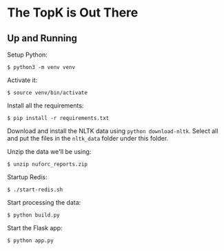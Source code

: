 # The TopK is Out There

## Up and Running

Setup Python:

    $ python3 -m venv venv

Activate it:

    $ source venv/bin/activate

Install all the requirements:

    $ pip install -r requirements.txt

Download and install the NLTK data using `python download-nltk`. Select all and put the files in the `nltk_data` folder under this folder.

Unzip the data we'll be using:

    $ unzip nuforc_reports.zip

Startup Redis:

    $ ./start-redis.sh

Start processing the data:

    $ python build.py

Start the Flask app:

    $ python app.py
